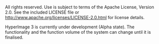 All rights reserved. Use is subject to terms of the Apache License, Version 2.0.
See the included LICENSE file or http://www.apache.org/licenses/LICENSE-2.0.html for license details.

HyperImage 3 is currently under development (Alpha state). The functionality and the function volume of the system
can change until it is finalised.
